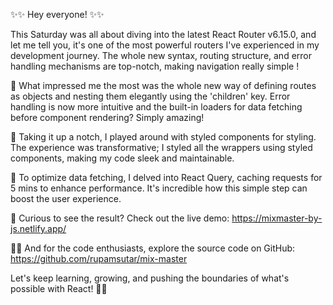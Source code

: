 ✨✨ Hey everyone! ✨✨

This Saturday was all about diving into the latest React Router v6.15.0, and let me tell you, it's one of the most powerful routers I've experienced in my development journey. The whole new syntax, routing structure, and error handling mechanisms are top-notch, making navigation really simple !

🧩 What impressed me the most was the whole new way of defining routes as objects and nesting them elegantly using the 'children' key. Error handling is now more intuitive and the built-in loaders for data fetching before component rendering? Simply amazing!

💅 Taking it up a notch, I played around with styled components for styling. The experience was transformative; I styled all the wrappers using styled components, making my code sleek and maintainable.

🚀 To optimize data fetching, I delved into React Query, caching requests for 5 mins to enhance performance. It's incredible how this simple step can boost the user experience.

🌟 Curious to see the result? Check out the live demo:
https://mixmaster-by-js.netlify.app/


👨‍💻 And for the code enthusiasts, explore the source code on GitHub:
https://github.com/rupamsutar/mix-master

Let's keep learning, growing, and pushing the boundaries of what's possible with React! 🌈✨